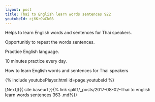 ```yaml
---
layout: post
title: Thai to English learn words sentences 922 
youtubeId: cj6KrCwCk08
---
```

 
 
Helps to learn English words and sentences for Thai speakers.

Opportunitiy to repeat the words sentences. 

Practice English language. 
 
10 minutes practice every day. 
 
How to learn English words and sentences for Thai speakers 
 
{% include youtubePlayer.html id=page.youtubeId %}
 
 
[Next]({{ site.baseurl }}{% link  split1/_posts/2017-08-02-Thai to english learn words sentences 363 .md%})
 
